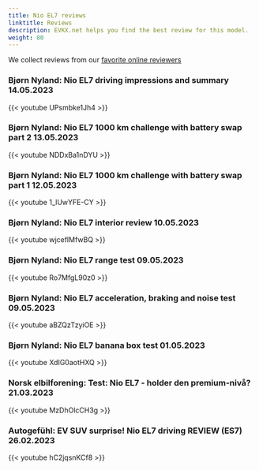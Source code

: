 ```yaml
---
title: Nio EL7 reviews
linktitle: Reviews
description: EVKX.net helps you find the best review for this model. 
weight: 80
---
```

We collect reviews from our [favorite online reviewers](/guides/evreviewers/)

### Bjørn Nyland: Nio EL7 driving impressions and summary 14.05.2023

{{< youtube UPsmbke1Jh4 >}}

### Bjørn Nyland: Nio EL7 1000 km challenge with battery swap part 2 13.05.2023

{{< youtube NDDxBa1nDYU >}}

### Bjørn Nyland: Nio EL7 1000 km challenge with battery swap part 1 12.05.2023

{{< youtube 1_lUwYFE-CY >}}

### Bjørn Nyland: Nio EL7 interior review 10.05.2023

{{< youtube wjceflMfwBQ >}}

### Bjørn Nyland: Nio EL7 range test 09.05.2023

{{< youtube Ro7MfgL90z0 >}}

### Bjørn Nyland: Nio EL7 acceleration, braking and noise test 09.05.2023

{{< youtube aBZQzTzyiOE >}}

### Bjørn Nyland: Nio EL7 banana box test 01.05.2023

{{< youtube XdIG0aotHXQ >}}

### Norsk elbilforening: Test: Nio EL7 - holder den premium-nivå? 21.03.2023

{{< youtube MzDhOlcCH3g >}}

### Autogefühl: EV SUV surprise! Nio EL7 driving REVIEW (ES7) 26.02.2023

{{< youtube hC2jqsnKCf8 >}}


